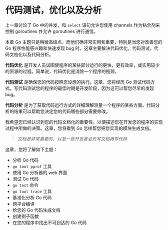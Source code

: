 # **代码测试，优化以及分析**

上一章讨论了 Go 中的并发，和 `select` 语句允许您使用 channels 作为粘合剂来控制 goroutines 并允许 goroutines 进行通信。

本章 Go 主题只是稍微高级点，而他们确非常实用和重要，特别是当您对改善您的 Go 程序性能感兴趣和快速发现 bug 时。这章主要解决代码优化，代码测试，代码文档化以及代码分析。

**代码优化** 是开发人员试图使程序的某些部分运行的更快，更有效率，或实用较少的资源的过程。简单说，代码优化是消除一个程序的瓶颈。

**代码测试** 是确保您的代码按照您设想的执行。这章，您将经历 Go 测试代码方式。写代码测试您的程序的最佳时期是开发阶段，因为这可以帮您尽早的发现 bug。

**代码分析** 是为了获取代码运行方式的详细理解测量一个程序的某些方面。代码分析的结果可以帮助您决定您的代码哪些部分需要修改。

我希望您已经认识到您的代码文档化的重要性，以便描述您在开发您的程序的实现过程中所做的决策。这章，您将看到 Go 怎样帮您把您实现的模块生成文档。

> *文档是非常重要的，以至一些开发者会先写文档再写代码*

这章，您将了解如下主题：

+ 分析 Go 代码
+ `go tool pprof` 工具
+ 使用 Go 分析器的 web 界面
+ 测试 Go 代码
+ `go test` 命令
+ `go tool trace` 工具
+ 基准化分析 Go 代码
+ 跨平台编译
+ 给您的 Go 代码生成文档
+ 创建例子函数
+ 在您的程序中找出不可到达的 Go 代码